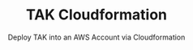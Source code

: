 <h1 align=center>TAK Cloudformation</h1>

<p align=center>Deploy TAK into an AWS Account via Cloudformation</p>
